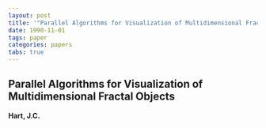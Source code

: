 ```yaml
---
layout: post
title: '"Parallel Algorithms for Visualization of Multidimensional Fractal Objects"'
date: 1990-11-01
tags: paper
categories: papers
tabs: true
---
```


## Parallel Algorithms for Visualization of Multidimensional Fractal Objects
**Hart, J.C.**

